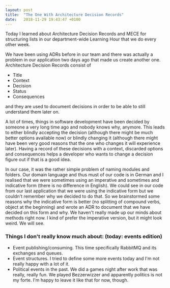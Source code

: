 ```yaml
---
layout: post
title:  "The One With Architecture Decision Records"
date:   2018-11-29 19:43:47 +0100
---
```


Today I learned about Architecture Decision Records and MECE for structuring lists in our department-wide Learning Hour that we do every other week.

We have been using ADRs before in our team and there was actually a problem in our application two days ago that made us create another one. Architecture Decision Records consist of
- Title
- Context
- Decision
- Status
- Consequences

and they are used to document decisions in order to be able to still understand them later on.

A lot of times, things in software development have been decided by someone a very long time ago and nobody knows why, anymore. This leads to either blindly accepting the decision (although there might be much better options available now) or blindly changing it (although there might have been very good reasons that the one who changes it will experience later). Having a record of these decisions with a context, discarded options and consequences helps a developer who wants to change a decision figure out if that is a good idea.

In our case, it was the rather simple problem of naming modules and folders. Our domain language and thus must of our code is in German and I realised that we were sometimes using an imperative and sometimes and indicative form (there is no difference in English). We could see in our code from our last application that we were using the indicative form but we couldn't remember why we decided to do that. So we brainstormed some reasons why the indicative form is better (no splitting of compound verbs, object at the beginning) and wrote an ADR to document that we have decided on this form and why. We haven't really made up our minds about methods right now. I kind of prefer the imperative version, but it might look weird. We will see.

### Things I don't really know much about: (today: events edition)
- Event publishing/consuming. This time specifically RabbitMQ and its exchanges and queues.
- Event structures. I tried to define some more events today and I'm not really happy with a lot of it.
- Political events in the past. We did a games night after work that was really, really fun. We played Bezzerwizzer and apparently politics is not my forte. I'm happy to leave it like that for now, though.
